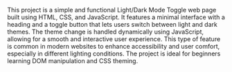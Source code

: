 This project is a simple and functional Light/Dark Mode Toggle web page built using HTML, CSS, and JavaScript. It features a minimal interface with a heading and a toggle button that lets users switch between light and dark themes. The theme change is handled dynamically using JavaScript, allowing for a smooth and interactive user experience. This type of feature is common in modern websites to enhance accessibility and user comfort, especially in different lighting conditions. The project is ideal for beginners learning DOM manipulation and CSS theming.

